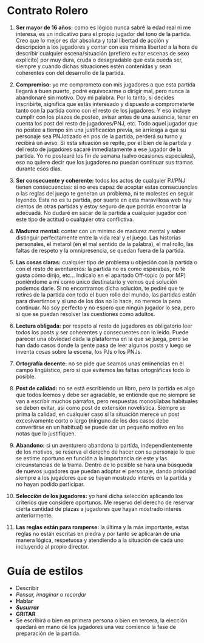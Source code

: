 # Contrato Rolero
1. **Ser mayor de 16 años:** como es lógico nunca sabré la edad real ni me interesa, es un indicativo para el propio jugador del tono de la partida. Creo que lo mejor es dar absoluta y total libertad de acción y descripción a los jugadores y contar con esa misma libertad a la hora de describir cualquier escena/situación (prefiero evitar escenas de sexo explícito) por muy dura, cruda o desagradable que esta pueda ser, siempre y cuando dichas situaciones estén contenidas y sean coherentes con del desarrollo de la partida.

2. **Compromiso:** yo me comprometo con mis jugadores a que esta partida llegará a buen puerto, podré equivocarme o dirigir mal, pero nunca la abandonaré sin motivo. Doy mi palabra. Por lo tanto, si decides inscribirte, significa que estás interesado y dispuesto a comprometerte tanto con la partida como con el resto de los jugadores. Y eso incluye cumplir con los plazos de posteo, avisar antes de una ausencia, tener en cuenta los post del resto de jugadores/PNJ, etc. Todo aquel jugador que no postee a tiempo sin una justificación previa, se arriesga a que su personaje sea PNJotizado en pos de la partida, perderá su turno y recibirá un aviso. Si esta situación se repite, por el bien de la partida y del resto de jugadores sacaré inmediatamente a ese jugador de la partida. Yo no postearé los fin de semana (salvo ocasiones especiales), eso no quiere decir que los jugadores no puedan continuar sus tramas durante esos días.

3. **Ser consecuente y coherente:** todos los actos de cualquier PJ/PNJ tienen consecuencias: si no eres capaz de aceptar estas consecuencias o las reglas del juego te generan un problema, ni te molestes en seguir leyendo. Esta no es tu partida, por suerte en esta maravillosa web hay cientos de otras partidas y estoy seguro de que podrás encontrar la adecuada. No dudaré en sacar de la partida a cualquier jugador con este tipo de actitud o cualquier otra conflictiva.

4. **Madurez mental:** contar con un mínimo de madurez mental y saber distinguir perfectamente entre la vida real y el juego. Las historias personales, el metarol (en el mal sentido de la palabra), el mal rollo, las faltas de respeto y la omnipresencia, se quedan fuera de la partida.

5. **Las cosas claras:** cualquier tipo de problema u objeción con la partida o con el resto de aventureros: la partida no es como esperabas, no te gusta cómo dirijo, etc... Indícalo en el apartado Off-topic (o por MP) poniéndome a mí como único destinatario y vemos qué solución podemos darle. Si no encontramos dicha solución, te pediré que te retires de la partida con todo el buen rollo del mundo, las partidas están para divertirnos y si uno de los dos no lo hace, no merece la pena continuar. No soy perfecto y no espero que ningún jugador lo sea, pero si que se puedan resolver las cuestiones como adultos.

6. **Lectura obligada:** por respeto al resto de jugadores es obligatorio leer todos los posts y ser coherentes y consecuentes con lo leído. Puede parecer una obviedad dada la plataforma en la que se juega, pero se han dado casos donde la gente pasa de leer algunos posts y luego se inventa cosas sobre la escena, los PJs o los PNJs.

7. **Ortografía decente:** no se pide que seamos unas eminencias en el campo lingüístico, pero sí que evitemos las faltas ortográficas todo lo posible.

8. **Post de calidad:** no se está escribiendo un libro, pero la partida es algo que todos leemos y debe ser agradable, se entiende que no siempre se van a escribir muchos párrafos, pero respuestas monosílabas habituales se deben evitar, así como post de extensión novelística. Siempre se prima la calidad, en cualquier caso si la situación merece un post excesivamente corto o largo (ninguno de los dos casos debe convertirse en un habitual) se puede dar un pequeño motivo en las notas que lo justifiquen.

9. **Abandono:** si un aventurero abandona la partida, independientemente de los motivos, se reserva el derecho de hacer con su personaje lo que se estime oportuno en función a la importancia de este y las circunstancias de la trama. Dentro de lo posible se hará una búsqueda de nuevos jugadores que puedan adoptar el personaje, dando prioridad siempre a los jugadores que se hayan mostrado interés en la partida y no hayan podido participar.

10. **Selección de los jugadores:** yo haré dicha selección aplicando los criterios que considere oportunos. Me reservo del derecho de reservar cierta cantidad de plazas a jugadores que hayan mostrado interés anteriormente.

11. **Las reglas están para romperse:** la última y la más importante, estas reglas no están escritas en piedra y por tanto se aplicarán de una manera lógica, respetuosa y atendiendo a la situación de cada uno incluyendo al propio director.

# Guía de estilos
- Describir
- _Pensar, imaginar o recordar_
- **Hablar**
- _**Susurrar**_
- **GRITAR**
- Se escribirá o bien en primera persona o bien en tercera, la elección quedará en mano de los jugadores una vez comience la fase de preparación de la partida.
